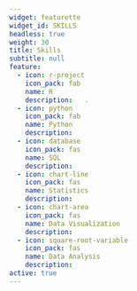 ```yaml
---
widget: featurette
widget_id: SKILLS
headless: true
weight: 30
title: Skills
subtitle: null
feature:
  - icon: r-project
    icon_pack: fab
    name: R
    description:   .    
  - icon: python
    icon_pack: fab
    name: Python
    description:  
  - icon: database
    icon_pack: fas
    name: SQL
    description:       
  - icon: chart-line
    icon_pack: fas
    name: Statistics
    description:  
  - icon: chart-area
    icon_pack: fas
    name: Data Visualization
    description:  
  - icon: square-root-variable
    icon_pack: fas
    name: Data Analysis
    description:      
active: true
---
```

